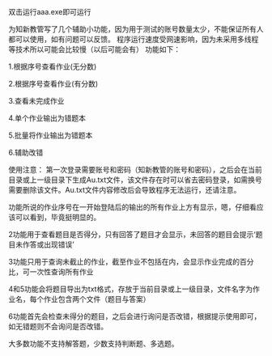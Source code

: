 双击运行aaa.exe即可运行

为知新教管写了几个辅助小功能，因为用于测试的账号数量太少，不能保证所有人都可以使用，如有问题可以反馈。
程序运行速度受网速影响，因为未采用多线程等技术所以可能会比较慢（以后可能会有）
功能如下：

1.根据序号查看作业(无分数) 

2.根据序号查看作业(有分数) 

3.查看未完成作业 

4.单个作业输出为错题本 

5.批量将作业输出为错题本 

6.辅助改错 

使用注意：
第一次登录需要账号和密码（知新教管的账号和密码），之后会在当前目录或上一级目录下生成Au.txt文件，该文件存在时可以省去密码登录，如需换号需要删除该文件。Au.txt文件内容修改后会导致程序无法运行，还请注意。

功能所说的作业序号在一开始登陆后的输出的所有作业上方有显示，嗯，仔细看应该可以看到，毕竟挺明显的。

2功能用于查看题目是否得分，只有回答了题目才会显示，未回答的题目会提示‘题目未作答或出现错误’

3功能只用于查询未截止的作业，截至作业不包括在内，会显示作业完成的百分比，可一次性查询所有作业

4和5功能会将题目导出为txt格式，存放于当前目录或上一级目录，文件名字为作业名，每个作业包含两个文件（题目与答案）

6功能首先会检查未得分的题目，之后会进行询问是否改错，根据提示使用即可，如无错题则不会询问是否改错。

大多数功能不支持解答题，少数支持判断题、多选题。


